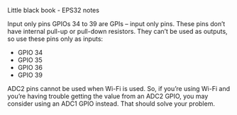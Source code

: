 Little black book - EPS32 notes

Input only pins
GPIOs 34 to 39 are GPIs – input only pins. These pins don’t have internal pull-up or pull-down resistors. They can’t be used as outputs, so use these pins only as inputs:

* GPIO 34
* GPIO 35
* GPIO 36
* GPIO 39


ADC2 pins cannot be used when Wi-Fi is used. So, if you’re using Wi-Fi and you’re having trouble getting the value from an ADC2 GPIO, you may consider using an ADC1 GPIO instead. That should solve your problem.
